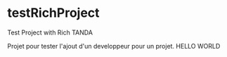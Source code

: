 # testRichProject
Test Project with Rich TANDA


Projet pour tester l'ajout d'un developpeur pour un projet.
 HELLO WORLD
